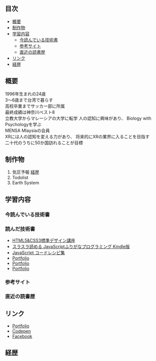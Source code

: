 ## 目次
- [概要](#概要)
- [制作物](#制作物)
- [学習内容](#学習内容)
  - [今読んでいる技術書](#今読んでいる技術書)
  - [参考サイト](#参考サイト)
  - [直近の読書歴](#直近の読書歴)
- [リンク](#リンク)
- [経歴](#経歴)

## 概要
1996年生まれの24歳  
3～6歳まで台湾で暮らす  
高校卒業までサッカー部に所属  
最終成績は神奈川ベスト8  
立教大学からマレーシアの大学に転学 
人の認知に興味があり、 
Biology with Psychologyを学ぶ  
MENSA Mlaysiaの会員  
XRには人の認知を変える力があり、 
将来的にXRの業界に入ることを目指す  
二十代のうちに50か国訪れることが目標 

## 制作物
1. 気圧予報
[経歴](#経歴)
2. Todolist
3. Earth System

## 学習内容
### 今読んでいる技術書

### 読んだ技術書
- [HTML5&CSS3標準デザイン講座](https://www.amazon.co.jp/HTML5-CSS3%E6%A8%99%E6%BA%96%E3%83%87%E3%82%B6%E3%82%A4%E3%83%B3%E8%AC%9B%E5%BA%A7-30LESSONS%E3%80%90%E7%AC%AC2%E7%89%88%E3%80%91-%E8%8D%89%E9%87%8E-%E3%81%82%E3%81%91%E3%81%BF/dp/4798158135/ref=sr_1_34?__mk_ja_JP=%E3%82%AB%E3%82%BF%E3%82%AB%E3%83%8A&dchild=1&keywords=html+css&qid=1605889555&sr=8-34)
- [スラスラ読める JavaScriptふりがなプログラミング Kindle版 ](https://www.amazon.co.jp/%E3%82%B9%E3%83%A9%E3%82%B9%E3%83%A9%E8%AA%AD%E3%82%81%E3%82%8B-JavaScript%E3%81%B5%E3%82%8A%E3%81%8C%E3%81%AA%E3%83%97%E3%83%AD%E3%82%B0%E3%83%A9%E3%83%9F%E3%83%B3%E3%82%B0-%E5%8F%8A%E5%B7%9D%E5%8D%93%E4%B9%9F-ebook/dp/B07DR76HSG/ref=sr_1_8?__mk_ja_JP=%E3%82%AB%E3%82%BF%E3%82%AB%E3%83%8A&dchild=1&keywords=javascript&qid=1605889638&sr=8-8)
- [JavaScript コードレシピ集](https://www.amazon.co.jp/JavaScript-%E3%82%B3%E3%83%BC%E3%83%89%E3%83%AC%E3%82%B7%E3%83%94%E9%9B%86-%E6%B1%A0%E7%94%B0-%E6%B3%B0%E5%BB%B6/dp/4297103680/ref=sr_1_1_sspa?__mk_ja_JP=%E3%82%AB%E3%82%BF%E3%82%AB%E3%83%8A&dchild=1&keywords=javascript&qid=1605889638&sr=8-1-spons&psc=1&spLa=ZW5jcnlwdGVkUXVhbGlmaWVyPUExRlE0TEs3SFlLMVpDJmVuY3J5cHRlZElkPUEwMDgzNDI3MjFESVZGUE9ZTkFMMSZlbmNyeXB0ZWRBZElkPUExUVVPWFpTU1pXVUdJJndpZGdldE5hbWU9c3BfYXRmJmFjdGlvbj1jbGlja1JlZGlyZWN0JmRvTm90TG9nQ2xpY2s9dHJ1ZQ==)
- [Portfolio](http://whitehead.php.xdomain.jp/)
- [Portfolio](http://whitehead.php.xdomain.jp/)
- [Portfolio](http://whitehead.php.xdomain.jp/)

### 参考サイト

### 直近の読書歴

## リンク
- [Portfolio](http://whitehead.php.xdomain.jp/)
- [Codepen](https://codepen.io/luckwell/details/ExyzNLM)
- [Facebook](https://www.facebook.com/tomoki.yoshii.5/)

## 経歴

